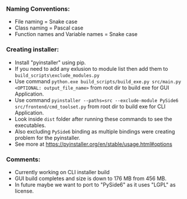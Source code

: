 ### Naming Conventions:
- File naming = Snake case
- Class naming = Pascal case
- Function names and Variable names = Snake case 

### Creating installer:
- Install "pyinstaller" using pip.
- If you need to add any exlusion to module list then add them to `build_scripts\exclude_modules.py`
- Use command `python.exe build_scripts/build_exe.py src/main.py <OPTIONAL: output_file_name>` from root dir to build exe for GUI Application.
- Use command `pyinstaller --paths=src --exclude-module PySide6 src/frontend/cmd_toolset.py` from root dir to build exe for CLI Application.
- Look inside `dist` folder after running these commands to see the executables. 
- Also excluding `PySide6` binding as multiple bindings were creating problem for the pyinstaller.
- See more at https://pyinstaller.org/en/stable/usage.html#options

### Comments:
- Currently working on CLI installer build
- GUI build completes and size is down to 176 MB from 456 MB.
- In future maybe we want to port to "PySide6" as it uses "LGPL" as license. 